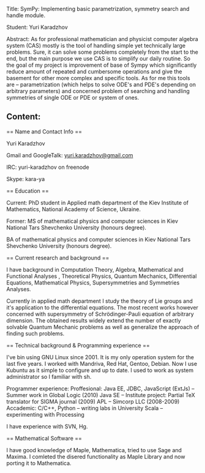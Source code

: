 Title:	 SymPy: Implementing basic parametrization, symmetry search and handle module.

Student:	 Yuri Karadzhov

Abstract:	As for professional mathematician and physicist computer algebra system (CAS) mostly is the tool of handling simple yet technically large problems. Sure, it can solve some problems completely from the start to the end, but the main purpose we use CAS is to simplify our daily routine. So the goal of my project is improvement of base of Sympy which significantly reduce amount of repeated and cumbersome operations and give the basement for other more complex and specific tools.
As for me this tools are – parametrization (which helps to solve ODE's and PDE's depending on arbitrary parameters) and concerned problem of searching and handling symmetries of single ODE or PDE or system of ones.

Content:	
----


== Name and Contact Info ==



Yuri Karadzhov

Gmail and GoogleTalk: yuri.karadzhov@gmail.com

IRC: yuri-karadzhov on freenode

Skype: kara-ya



== Education ==



Current: PhD student in Applied math department of the Kiev Institute of Mathematics, National
Academy of Science, Ukraine.

Former: MS of mathematical physics and computer sciences in Kiev National Tars Shevchenko University (honours degree).

BA of mathematical physics and computer sciences in Kiev National Tars Shevchenko University (honours degree).



== Current research and background ==



I have background in Computation Theory, Algebra, Mathematical and Functional Analyses , Theoretical Physics, Quantum Mechanics, Differential Equations, Mathematical Physics, Supersymmetries and Symmetries Analyses.

Currently in applied math department I study the theory of Lie groups
and it's application to the differential equations. The most recent
works however concerned with supersymmetry of Schrödinger-Pauli
equation of arbitrary dimension. The obtained results widely extend
the number of exactly solvable Quantum Mechanic problems as well as
generalize the approach of finding such problems.



== Technical background & Programming experience ==



I've bin using GNU Linux since 2001. It is my only operation system for the last five years. I worked with  Mandriva, Red Hat, Gentoo, Debian. Now I use Kubuntu as it simple to configure and up to date. I used to work as system administrator so I familiar with sh.

Programmer experience:
Proffesional:
Java EE, JDBC, JavaScript (ExtJs) – Summer work in Global Logic (2010)
Java SE – Institute project: Partial TeX translator for SIGMA journal (2009)
APL – Simcorp LLC (2008-2009)
Accademic:
C/C++, Python – writing labs in University
Scala – experimenting with Processing

I have experience with SVN, Hg.



== Mathematical Software ==



I have good knowledge of Maple, Mathematica, tried to use Sage and Maxima.
I comleted the disered functionality as Maple Library and now porting it to Mathematica.